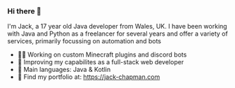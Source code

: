### Hi there 👋

I'm Jack, a 17 year old Java developer from Wales, UK. I have been working with Java and Python as a freelancer for several years and offer a variety of services, primarily focussing on automation and bots

- 👨‍💻 Working on custom Minecraft plugins and discord bots
- 🤔 Improving my capabilites as a full-stack web developer
- 💬 Main languages: Java & Kotlin
- 🔗 Find my portfolio at: https://jack-chapman.com
